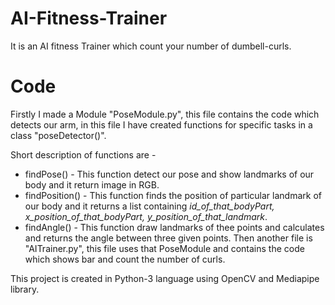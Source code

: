 # AI-Fitness-Trainer
It is an AI fitness Trainer which count your number of dumbell-curls.
# Code
Firstly I made a Module "PoseModule.py", this file contains the code which detects our arm, in this file I have created functions for specific tasks in a class "poseDetector()".

Short description of functions are -

* findPose() - This function detect our pose and show landmarks of our body and it return image in RGB.
* findPosition() - This function finds the position of particular landmark of our body and it returns a list containing *id_of_that_bodyPart, x_position_of_that_bodyPart, y_position_of_that_landmark*.
* findAngle() - This function draw landmarks of thee points and calculates and returns the angle between three given points.
Then another file is "AITrainer.py", this file uses that PoseModule and contains the code which shows bar and count the number of curls.

This project is created in Python-3 language using OpenCV and Mediapipe library.
